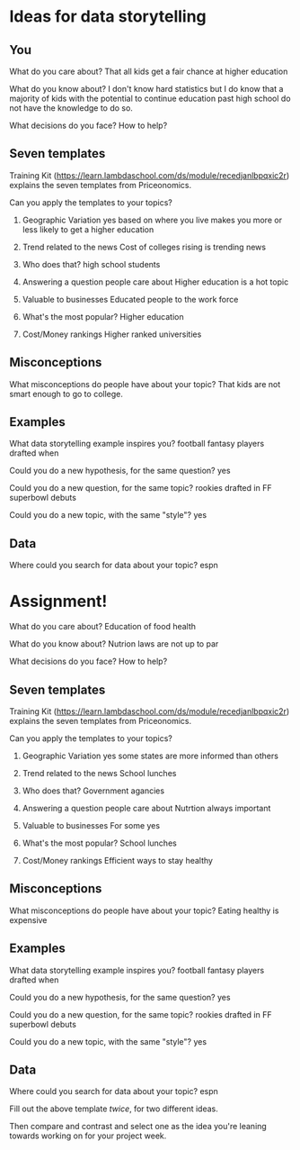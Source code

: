 # Ideas for data storytelling

## You

What do you care about?
That all kids get a fair chance at higher education

What do you know about?
I don't know hard statistics but I do know that a majority of kids with the potential to continue education past high school do not have the knowledge to do so.

What decisions do you face?
How to help?

## Seven templates

Training Kit (https://learn.lambdaschool.com/ds/module/recedjanlbpqxic2r) explains the seven templates from Priceonomics.

Can you apply the templates to your topics? 

1. Geographic Variation
yes based on where you live makes you more or less likely to get a higher education

2. Trend related to the news
Cost of colleges rising is trending news

3. Who does that?
high school students

4. Answering a question people care about
Higher education is a hot topic

5. Valuable to businesses
Educated people to the work force

6. What's the most popular?
Higher education

7. Cost/Money rankings
Higher ranked universities

## Misconceptions

What misconceptions do people have about your topic?
That kids are not smart enough to go to college.

## Examples

What data storytelling example inspires you?
football fantasy players drafted when

Could you do a new hypothesis, for the same question?
yes

Could you do a new question, for the same topic?
rookies drafted in FF superbowl debuts

Could you do a new topic, with the same "style"?
yes

## Data

Where could you search for data about your topic?
espn

# Assignment!
What do you care about?
Education of food health

What do you know about?
Nutrion laws are not up to par

What decisions do you face?
How to help?

## Seven templates

Training Kit (https://learn.lambdaschool.com/ds/module/recedjanlbpqxic2r) explains the seven templates from Priceonomics.

Can you apply the templates to your topics? 

1. Geographic Variation
yes some states are more informed than others

2. Trend related to the news
School lunches

3. Who does that?
Government agancies

4. Answering a question people care about
Nutrtion always important

5. Valuable to businesses
For some yes

6. What's the most popular?
School lunches

7. Cost/Money rankings
Efficient ways to stay healthy

## Misconceptions

What misconceptions do people have about your topic?
Eating healthy is expensive

## Examples

What data storytelling example inspires you?
football fantasy players drafted when

Could you do a new hypothesis, for the same question?
yes

Could you do a new question, for the same topic?
rookies drafted in FF superbowl debuts

Could you do a new topic, with the same "style"?
yes

## Data

Where could you search for data about your topic?
espn

Fill out the above template *twice*, for two different ideas.

Then compare and contrast and select one as the idea you're leaning towards
working on for your project week.
